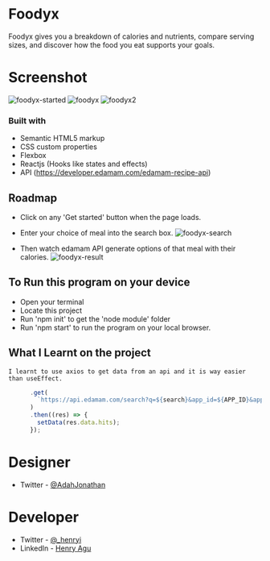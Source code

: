 # Foodyx

Foodyx gives you a breakdown of calories and nutrients, compare serving sizes, and discover how the food you eat supports your goals.

# Screenshot
![foodyx-started](https://user-images.githubusercontent.com/74037448/205732736-93a7f818-47e0-4fcd-bd9f-208c2378014b.PNG)
![foodyx](https://user-images.githubusercontent.com/74037448/205732757-6a3aaeda-c05c-4510-a374-a2b9ef040825.PNG)
![foodyx2](https://user-images.githubusercontent.com/74037448/205732767-39211ca4-b465-4b04-85af-1e0395bd44d2.PNG)


### Built with

- Semantic HTML5 markup
- CSS custom properties
- Flexbox
- Reactjs (Hooks like states and effects)
- API (https://developer.edamam.com/edamam-recipe-api)


## Roadmap

- Click on any 'Get started' button when the page loads.

- Enter your choice of meal into the search box.
![foodyx-search](https://user-images.githubusercontent.com/74037448/205732605-8c19a204-cc15-4623-bce7-b92cfe7f8373.PNG)


- Then watch edamam API generate options of that meal with their calories.
 ![foodyx-result](https://user-images.githubusercontent.com/74037448/205733891-bc0a26ca-5de2-48e8-958d-65b1875d97b0.PNG)



## To Run this program on your device

- Open your terminal
- Locate this project
- Run 'npm init' to get the 'node module' folder
- Run 'npm start' to run the program on your local browser.


## What I Learnt on the project

    I learnt to use axios to get data from an api and it is way easier than useEffect.

```js
      .get(
        `https://api.edamam.com/search?q=${search}&app_id=${APP_ID}&app_key=${APP_KEY}`
      )
      .then((res) => {
        setData(res.data.hits);
      });
```

# Designer

- Twitter - [@AdahJonathan](https://twitter.com/AdahJonathann)

# Developer

- Twitter - [@\_henryi](https://www.twitter.com/_henryi)
- LinkedIn - [Henry Agu](https://www.linkedin.com/in/agu-henry-871a981b0)


